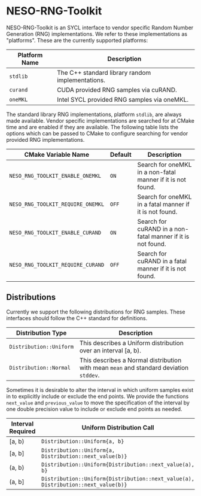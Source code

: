 # NESO-RNG-Toolkit

NESO-RNG-Toolkit is an SYCL interface to vendor specific Random Number Generation (RNG) implementations.
We refer to these implementations as "platforms".
These are the currently supported platforms:

| Platform Name | Description |
| ------------- | ----------- |
| `stdlib`      | The C++ standard library random implementations. |
| `curand`      | CUDA provided RNG samples via cuRAND. |
| `oneMKL`      | Intel SYCL provided RNG samples via oneMKL. |

The standard library RNG implementations, platform `stdlib`, are always made available. 
Vendor specific implementations are searched for at CMake time and are enabled if they are available.
The following table lists the options which can be passed to CMake to configure searching for vendor provided RNG implementations.

| CMake Variable Name | Default | Description |
| ------------------- | ------- | ----------- |
| `NESO_RNG_TOOLKIT_ENABLE_ONEMKL` | `ON` | Search for oneMKL in a non-fatal manner if it is not found. |
| `NESO_RNG_TOOLKIT_REQUIRE_ONEMKL` | `OFF` | Search for oneMKL in a fatal manner if it is not found. |
| `NESO_RNG_TOOLKIT_ENABLE_CURAND` | `ON` | Search for cuRAND in a non-fatal manner if it is not found. |
| `NESO_RNG_TOOLKIT_REQUIRE_CURAND` | `OFF` | Search for cuRAND in a fatal manner if it is not found. |


## Distributions
Currently we support the following distributions for RNG samples. 
These interfaces should follow the C++ standard for definitions.

| Distribution Type | Description |
| ----------------- | ----------- |
| `Distribution::Uniform` | This describes a Uniform distribution over an interval [a, b). |
| `Distribution::Normal` | This describes a Normal distribution with mean `mean` and standard deviation `stddev`. |


Sometimes it is desirable to alter the interval in which uniform samples exist in to explicitly include or exclude the end points. We provide the functions `next_value` and `previous_value` to move the specification of the interval by one double precision value to include or exclude end points as needed.

| Interval Required | Uniform Distribution Call |
| ----------------- | ------------------------- |
| [a, b)            | `Distribution::Uniform{a, b}` |
| [a, b]            | `Distribution::Uniform{a, Distribution::next_value(b)}` |
| (a, b)            | `Distribution::Uniform{Distribution::next_value(a), b}` |
| (a, b]            | `Distribution::Uniform{Distribution::next_value(a), Distribution::next_value(b)}` |




